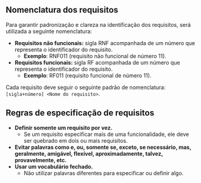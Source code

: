 ## Nomenclatura dos requisitos
Para garantir padronização e clareza na identificação dos requisitos, será utilizada a seguinte nomenclatura:
- **Requisitos não funcionais:** sigla RNF acompanhada de um número que representa o identificador do requisito. 
    - **Exemplo**: RNF011 (requisito não funcional de número 11).
- **Requisitos funcionais:** sigla RF acompanhada de um número que representa o identificador do requisito.
    - **Exemplo**: RF011 (requisito  funcional de número 11).

Cada requisito deve seguir o seguinte padrão de nomenclatura: `[sigla+número] <Nome do requisito>`.

## Regras de especificação de requisitos
- **Definir somente um requisito por vez.** 
    - Se um requisito especificar mais de uma funcionalidade, ele deve ser quebrado em dois ou mais requisitos.
- **Evitar palavras como e, ou, somente se, exceto, se necessário, mas, geralmente, amigável, flexível, aproximadamente, talvez, provavelmente, etc.**
- **Usar um vocabulário fechado.** 
    - Não utilizar palavras diferentes para especificar ou definir algo.

